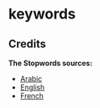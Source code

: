 # keywords


## Credits

**The Stopwords sources:**

- [Arabic](https://github.com/6/stopwords-json)
- [English](https://dev.mysql.com/doc/refman/8.0/en/fulltext-stopwords.html)
- [French](https://github.com/6/stopwords-json)